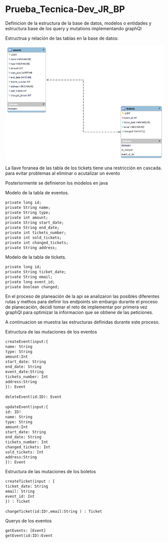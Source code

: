 # Prueba_Tecnica-Dev_JR_BP

  Definicion de la estructura de la base de datos, modelos o entidades y estructura base de los query y mutations implementando graphQl

Estructrua y relación de las tablas en la base de datos:

![esquema grafico de las tables](/images/schema.png)

La llave foranea de las tabla de los tickets tiene una
restricción en cascada. para evitar problemas al eliminar o acutalizar un evento

Posteriormente se definieron los modelos en java

Modelo de la tabla de eventos. 

    private long id;
    private String name;
    private String type;
    private int amount;
    private String start_date;
    private String end_date;
    private int tickets_number;
    private int sold_tickets;
    private int changed_tickets;
    private String address;

Modelo de la tabla de tickets.

    private long id;
    private String ticket_date;
    private String email;
    private long event_id;
    private boolean changed;

En el proceso de planeación de la api se analizaron las posibles diferentes rutas y methos para definir los endpoints
sin embargo durante el proceso de planecación, decidi tomar el reto de implementar por primera vez
graphQl para optimizar la informacion que se obtiene de las peticiones. 

A continuacion se muestra las estructuras definidas durante este proceso.


Estructura de las mutaciones de los eventos
  
    createEvent(input:{
    name: String
    type: String
    amount:Int
    start_date: String
    end_date: String
    event_date:String
    tickets_number: Int
    address:String
    }): Event

    deleteEvent(id:ID): Event

    updateEvent(input:{
    id: ID!
    name: String
    type: String
    amount:Int
    start_date: String
    end_date: String
    tickets_number: Int
    changed_tickets: Int
    sold_tickets: Int
    address:String
    }): Event
Estructura de las mutaciones de los boletos

    createTicket(input : {    
    ticket_date: String
    email: String
    event_id: Int
    }) : Ticket

    changeTicket(id:ID!,email:String ) : Ticket

Querys de los eventos

    getEvents: [Event]
    getEvent(id:ID):Event



